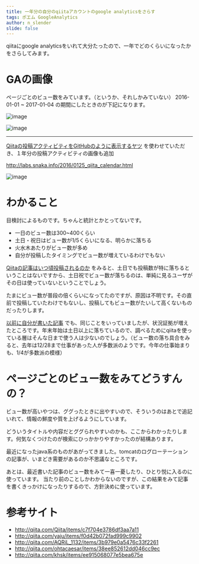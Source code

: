 ```yaml
---
title: 一年分の自分のqiitaアカウントのgoogle analyticsをさらす
tags: ポエム GoogleAnalytics
author: n_slender
slide: false
---
```

qiitaにgoogle analyticsをいれて大分たったので、一年でどのくらいになったかをさらしてみます。

# GAの画像

ページごとのビュー数をみています。（というか、それしかみていない）
2016-01-01 ~ 2017-01-04 の期間にしたときのが下記になります。

![image](https://qiita-image-store.s3.amazonaws.com/0/9880/a0bdd3d0-4b26-4f36-1cda-08c8b8458972.png)

![image](https://qiita-image-store.s3.amazonaws.com/0/9880/e7411e2f-50b9-d20c-ebb2-d670f174ee4e.png)

---

[Qiitaの投稿アクティビティをGitHubのように表示するヤツ](http://qiita.com/snaka/items/7f4e5653496689077ce5) を使わせていただき、１年分の投稿アクティビティの画像も追加


http://labs.snaka.info/2016/0125_qiita_calendar.html

![image](https://qiita-image-store.s3.amazonaws.com/0/9880/dbf70ecb-4624-80d4-4e0d-f6fbdde688f9.png)


# わかること

目検討によるものです。ちゃんと統計とかとってないです。

* 一日のビュー数は300~400くらい
* 土日・祝日はビュー数が1/5くらいになる、明らかに落ちる
* 火水木あたりがビュー数が多め
* 自分が投稿したタイミングでビュー数が増えているわけでもない

[Qiitaの記事はいつ頃投稿されるのか](http://qiita.com/ohtacaesar/items/38ee852612dd046cc9ec) をみると、土日でも投稿数が特に落ちるということはないですから、土日祝でビュー数が落ちるのは、単純に見るユーザがその日は使っていないということでしょう。

たまにビュー数が普段の倍くらいになってたのですが、原因は不明です。その直前で投稿していたわけでもないし、投稿してもビュー数がたいして高くないものだったりします。

[以前に自分が書いた記事](http://qiita.com/n_slender/items/df2a5eb516673f23509a) でも、同じことをいっていましたが、状況証拠が増えたところです。年末年始は土日以上に落ちているので、調べるためにqiitaを使っている層はそんな日まで使う人は少ないのでしょう。（ビュー数の落ち具合をみると、去年は12/28まで仕事があった人が多数派のようです。今年の仕事始まりも、1/4が多数派の模様）

# ページごとのビュー数をみてどうすんの？

ビュー数が高いやつは、ググったときに出やすいので、そういうのはあとで追記いれて、情報の鮮度や質を上げるようにしています。

どういうタイトルや内容だとググられやすいのかも、ここからわかったりします。何気なくつけたのが検索にひっかかりやすかったのが結構あります。

最近になったjava系のものがあがってきました。tomcatのログローテーションの記事が、いまどき需要があるのか不思議なところです。

あとは、最近書いた記事のビュー数をみて一喜一憂したり、ひとり悦に入るのに使っています。
当たり前のことしかわからないのですが、この結果をみて記事を書くきっかけになったりするので、方針決めに使っています。


# 参考サイト

* http://qiita.com/Qiita/items/c7f704e3786df3aa7a11
* http://qiita.com/yaju/items/f0d42b072fad999c9902
* http://qiita.com/AQRiL_1132/items/3b979e0a5476c33f2261
* http://qiita.com/ohtacaesar/items/38ee852612dd046cc9ec
* http://qiita.com/khsk/items/ee915068077e5bea675e

